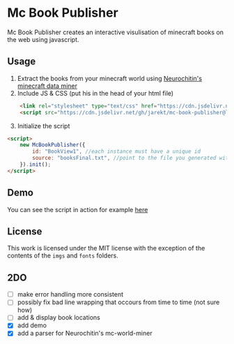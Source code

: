 # Mc Book Publisher

Mc Book Publisher creates an interactive visulisation of minecraft books on the web using javascript. 

## Usage
1. Extract the books from your minecraft world using [Neurochitin's minecraft data miner](https://gitlab.com/Neurochitin/mc-world-miner)
2. Include JS & CSS (put his in the head of your html file)
```html
    <link rel="stylesheet" type="text/css" href="https://cdn.jsdelivr.net/gh/jarekt/mc-book-publisher@latest/src/bookPublisher.min.css">
    <script src="https://cdn.jsdelivr.net/gh/jarekt/mc-book-publisher@latest/src/bookPublisher.min.js"></script>
```

3. Initialize the script
```html
<script>
    new McBookPublisher({
        id: "BookView1", //each instance must have a unique id
        source: "booksFinal.txt", //point to the file you generated with mc-world-miner
    }).init();
</script>
```
## Demo

You can see the script in action for example [here](http://lanreee.wz.cz/#books)

## License
This work is licensed under the MIT license with the exception of the contents of the `imgs` and `fonts` folders.

## 2DO
- [ ] make error handling more consistent
- [ ] possibly fix bad line wrapping that occours from time to time (not sure how)
- [ ] add & display book locations
- [x] add demo
- [x] add a parser for Neurochitin's mc-world-miner